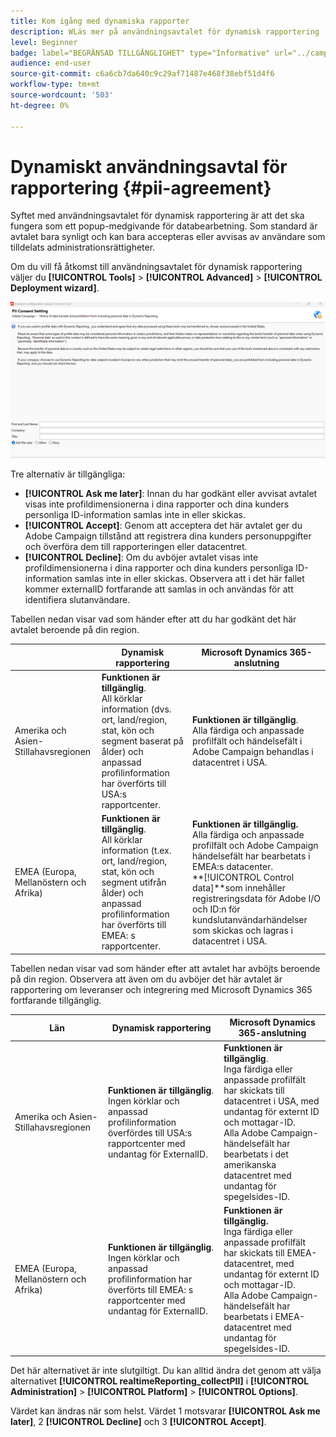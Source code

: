 ```yaml
---
title: Kom igång med dynamiska rapporter
description: WLäs mer på användningsavtalet för dynamisk rapportering
level: Beginner
badge: label="BEGRÄNSAD TILLGÄNGLIGHET" type="Informative" url="../campaign-standard-migration-home.md" tooltip="Begränsat till användare som migrerats till Campaign Standarden"
audience: end-user
source-git-commit: c6a6cb7da640c9c29af71487e468f38ebf51d4f6
workflow-type: tm+mt
source-wordcount: '503'
ht-degree: 0%

---
```



# Dynamiskt användningsavtal för rapportering {#pii-agreement}

Syftet med användningsavtalet för dynamisk rapportering är att det ska fungera som ett popup-medgivande för databearbetning. Som standard är avtalet bara synligt och kan bara accepteras eller avvisas av användare som tilldelats administrationsrättigheter.

Om du vill få åtkomst till användningsavtalet för dynamisk rapportering väljer du **[!UICONTROL Tools]** > **[!UICONTROL Advanced]** > **[!UICONTROL Deployment wizard]**.

![](assets/pii-agreement.png)

Tre alternativ är tillgängliga:

* **[!UICONTROL Ask me later]**: Innan du har godkänt eller avvisat avtalet visas inte profildimensionerna i dina rapporter och dina kunders personliga ID-information samlas inte in eller skickas.
* **[!UICONTROL Accept]**: Genom att acceptera det här avtalet ger du Adobe Campaign tillstånd att registrera dina kunders personuppgifter och överföra dem till rapporteringen eller datacentret.
* **[!UICONTROL Decline]**: Om du avböjer avtalet visas inte profildimensionerna i dina rapporter och dina kunders personliga ID-information samlas inte in eller skickas. Observera att i det här fallet kommer externalID fortfarande att samlas in och användas för att identifiera slutanvändare.

Tabellen nedan visar vad som händer efter att du har godkänt det här avtalet beroende på din region.

|  | Dynamisk rapportering | Microsoft Dynamics 365-anslutning |
|---|---|---|
| Amerika och Asien-Stillahavsregionen | **Funktionen är tillgänglig**. <br>All körklar information (dvs. ort, land/region, stat, kön och segment baserat på ålder) och anpassad profilinformation har överförts till USA:s rapportcenter. | **Funktionen är tillgänglig**. <br>Alla färdiga och anpassade profilfält och händelsefält i Adobe Campaign behandlas i datacentret i USA. |
| EMEA (Europa, Mellanöstern och Afrika) | **Funktionen är tillgänglig**. <br>All körklar information (t.ex. ort, land/region, stat, kön och segment utifrån ålder) och anpassad profilinformation har överförts till EMEA: s rapportcenter. | **Funktionen är tillgänglig.** <br>Alla färdiga och anpassade profilfält och Adobe Campaign händelsefält har bearbetats i EMEA:s datacenter. <br>**[!UICONTROL Control data]**som innehåller registreringsdata för Adobe I/O och ID:n för kundslutanvändarhändelser som skickas och lagras i datacentret i USA. |

Tabellen nedan visar vad som händer efter att avtalet har avböjts beroende på din region. Observera att även om du avböjer det här avtalet är rapportering om leveranser och integrering med Microsoft Dynamics 365 fortfarande tillgänglig.

| Län | Dynamisk rapportering | Microsoft Dynamics 365-anslutning |
|---|---|---|
| Amerika och Asien-Stillahavsregionen | **Funktionen är tillgänglig**. <br> Ingen körklar och anpassad profilinformation överfördes till USA:s rapportcenter med undantag för ExternalID. | **Funktionen är tillgänglig**. <br>Inga färdiga eller anpassade profilfält har skickats till datacentret i USA, med undantag för externt ID och mottagar-ID. <br>Alla Adobe Campaign-händelsefält har bearbetats i det amerikanska datacentret med undantag för spegelsides-ID. |
| EMEA (Europa, Mellanöstern och Afrika) | **Funktionen är tillgänglig**. <br>Ingen körklar och anpassad profilinformation har överförts till EMEA: s rapportcenter med undantag för ExternalID. | **Funktionen är tillgänglig.** <br>Inga färdiga eller anpassade profilfält har skickats till EMEA-datacentret, med undantag för externt ID och mottagar-ID. <br>Alla Adobe Campaign-händelsefält har bearbetats i EMEA-datacentret med undantag för spegelsides-ID. |

Det här alternativet är inte slutgiltigt. Du kan alltid ändra det genom att välja alternativet **[!UICONTROL realtimeReporting_collectPII]** i **[!UICONTROL Administration]** > **[!UICONTROL Platform]** > **[!UICONTROL Options]**.

Värdet kan ändras när som helst. Värdet 1 motsvarar **[!UICONTROL Ask me later]**, 2 **[!UICONTROL Decline]** och 3 **[!UICONTROL Accept]**.
